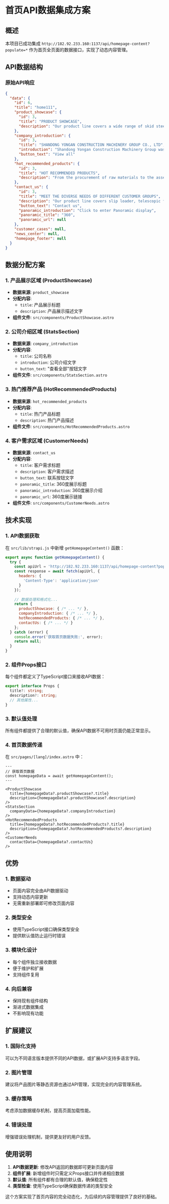 # 首页API数据集成方案

## 概述

本项目已成功集成 `http://182.92.233.160:1137/api/homepage-content?populate=*` 作为首页全页面的数据接口，实现了动态内容管理。

## API数据结构

### 原始API响应
```json
{
  "data": {
    "id": 6,
    "title": "home111",
    "product_showcase": {
      "id": 3,
      "title": "PRODUCT SHOWCASE",
      "description": "Our product line covers a wide range of skid steer loaders..."
    },
    "company_introduction": {
      "id": 3,
      "title": "SHANDONG YONGAN CONSTRUCTION MACHINERY GROUP CO., LTD",
      "introduction": "Shandong Yongan Construction Machinery Group was founded in 2001...",
      "button_text": "View all"
    },
    "hot_recommended_products": {
      "id": 3,
      "title": "HOT RECOMMENDED PRODUCTS",
      "description": "From the procurement of raw materials to the assembly of products..."
    },
    "contact_us": {
      "id": 3,
      "title": "MEET THE DIVERSE NEEDS OF DIFFERENT CUSTOMER GROUPS",
      "description": "Our product line covers slip loader, telescopic forklift...",
      "button_text": "Contact us",
      "panoramic_introduction": "Click to enter Panoramic display",
      "panoramic_title": "360",
      "panoramic_url": null
    },
    "customer_cases": null,
    "news_center": null,
    "homepage_footer": null
  }
}
```

## 数据分配方案

### 1. 产品展示区域 (ProductShowcase)
- **数据来源**: `product_showcase`
- **分配内容**:
  - `title`: 产品展示标题
  - `description`: 产品展示描述文字
- **组件文件**: `src/components/ProductShowcase.astro`

### 2. 公司介绍区域 (StatsSection)
- **数据来源**: `company_introduction`
- **分配内容**:
  - `title`: 公司名称
  - `introduction`: 公司介绍文字
  - `button_text`: "查看全部"按钮文字
- **组件文件**: `src/components/StatsSection.astro`

### 3. 热门推荐产品 (HotRecommendedProducts)
- **数据来源**: `hot_recommended_products`
- **分配内容**:
  - `title`: 热门产品标题
  - `description`: 热门产品描述
- **组件文件**: `src/components/HotRecommendedProducts.astro`

### 4. 客户需求区域 (CustomerNeeds)
- **数据来源**: `contact_us`
- **分配内容**:
  - `title`: 客户需求标题
  - `description`: 客户需求描述
  - `button_text`: 联系按钮文字
  - `panoramic_title`: 360度展示标题
  - `panoramic_introduction`: 360度展示介绍
  - `panoramic_url`: 360度展示链接
- **组件文件**: `src/components/CustomerNeeds.astro`

## 技术实现

### 1. API数据获取
在 `src/lib/strapi.js` 中新增 `getHomepageContent()` 函数：

```javascript
export async function getHomepageContent() {
  try {
    const apiUrl = 'http://182.92.233.160:1137/api/homepage-content?populate=*';
    const response = await fetch(apiUrl, {
      headers: {
        'Content-Type': 'application/json'
      }
    });
    
    // 数据处理和格式化...
    return {
      productShowcase: { /* ... */ },
      companyIntroduction: { /* ... */ },
      hotRecommendedProducts: { /* ... */ },
      contactUs: { /* ... */ }
    };
  } catch (error) {
    console.error('获取首页数据失败:', error);
    return null;
  }
}
```

### 2. 组件Props接口
每个组件都定义了TypeScript接口来接收API数据：

```typescript
export interface Props {
  title?: string;
  description?: string;
  // 其他属性...
}
```

### 3. 默认值处理
所有组件都提供了合理的默认值，确保API数据不可用时页面仍能正常显示。

### 4. 首页数据传递
在 `src/pages/[lang]/index.astro` 中：

```astro
---
// 获取首页数据
const homepageData = await getHomepageContent();
---

<ProductShowcase 
  title={homepageData?.productShowcase?.title}
  description={homepageData?.productShowcase?.description}
/>
<StatsSection 
  companyData={homepageData?.companyIntroduction}
/>
<HotRecommendedProducts 
  title={homepageData?.hotRecommendedProducts?.title}
  description={homepageData?.hotRecommendedProducts?.description}
/>
<CustomerNeeds 
  contactData={homepageData?.contactUs}
/>
```

## 优势

### 1. 数据驱动
- 页面内容完全由API数据驱动
- 支持动态内容更新
- 无需重新部署即可修改页面内容

### 2. 类型安全
- 使用TypeScript接口确保类型安全
- 提供默认值防止运行时错误

### 3. 模块化设计
- 每个组件独立接收数据
- 便于维护和扩展
- 支持组件复用

### 4. 向后兼容
- 保持现有组件结构
- 渐进式数据集成
- 不影响现有功能

## 扩展建议

### 1. 国际化支持
可以为不同语言版本提供不同的API数据，或扩展API支持多语言字段。

### 2. 图片管理
建议将产品图片等静态资源也通过API管理，实现完全的内容管理系统。

### 3. 缓存策略
考虑添加数据缓存机制，提高页面加载性能。

### 4. 错误处理
增强错误处理机制，提供更友好的用户反馈。

## 使用说明

1. **API数据更新**: 修改API返回的数据即可更新页面内容
2. **组件扩展**: 新增组件时只需定义Props接口并传递相应数据
3. **默认值**: 所有组件都有合理的默认值，确保稳定性
4. **类型检查**: 使用TypeScript确保数据传递的类型安全

这个方案实现了首页内容的完全动态化，为后续的内容管理提供了良好的基础。
